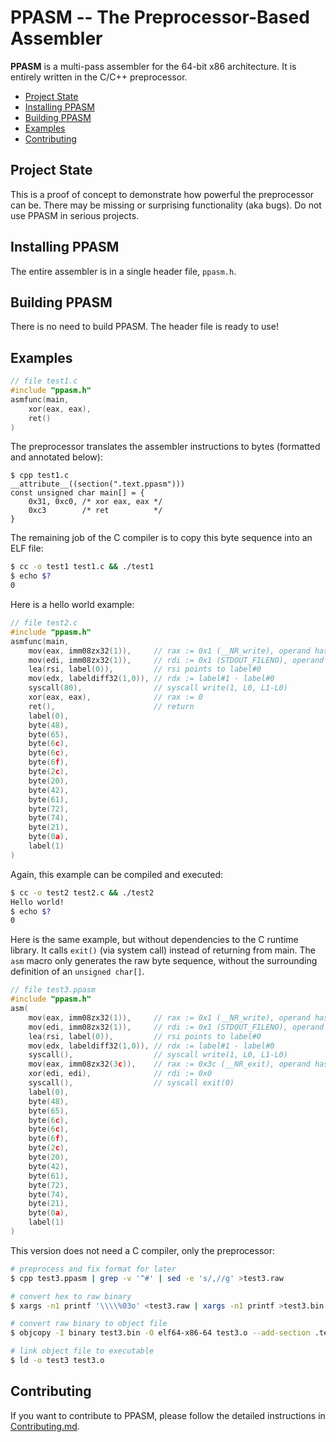 PPASM -- The Preprocessor-Based Assembler
=========================================

**PPASM** is a multi-pass assembler for the 64-bit x86 architecture. It is
entirely written in the C/C++ preprocessor.

 - [Project State](#project-state)
 - [Installing PPASM](#installing-ppasm)
 - [Building PPASM](#building-ppasm)
 - [Examples](#example)
 - [Contributing](#contributing)


Project State
-------------

This is a proof of concept to demonstrate how powerful the preprocessor can be.
There may be missing or surprising functionality (aka bugs). Do not use PPASM
in serious projects.


Installing PPASM
----------------

The entire assembler is in a single header file, `ppasm.h`.


Building PPASM
--------------

There is no need to build PPASM. The header file is ready to use!


Examples
--------

```c
// file test1.c
#include "ppasm.h"
asmfunc(main,
	xor(eax, eax),
	ret()
)
```

The preprocessor translates the assembler instructions to bytes (formatted and annotated below):

```
$ cpp test1.c
__attribute__((section(".text.ppasm")))
const unsigned char main[] = {
	0x31, 0xc0, /* xor eax, eax */
	0xc3        /* ret          */
}
```

The remaining job of the C compiler is to copy this byte sequence into an ELF file:

```sh
$ cc -o test1 test1.c && ./test1
$ echo $?
0
```

Here is a hello world example:

```c
// file test2.c
#include "ppasm.h"
asmfunc(main,
	mov(eax, imm08zx32(1)),     // rax := 0x1 (__NR_write), operand has type imm32
	mov(edi, imm08zx32(1)),     // rdi := 0x1 (STDOUT_FILENO), operand has type imm32
	lea(rsi, label(0)),         // rsi points to label#0
	mov(edx, labeldiff32(1,0)), // rdx := label#1 - label#0
	syscall(80),                // syscall write(1, L0, L1-L0)
	xor(eax, eax),              // rax := 0
	ret(),                      // return
	label(0),
	byte(48),
	byte(65),
	byte(6c),
	byte(6c),
	byte(6f),
	byte(2c),
	byte(20),
	byte(42),
	byte(61),
	byte(72),
	byte(74),
	byte(21),
	byte(0a),
	label(1)
)
```

Again, this example can be compiled and executed:

```sh
$ cc -o test2 test2.c && ./test2
Hello world!
$ echo $?
0
```

Here is the same example, but without dependencies to the C runtime library. It
calls `exit()` (via system call) instead of returning from main. The `asm`
macro only generates the raw byte sequence, without the surrounding definition
of an `unsigned char[]`.

```c
// file test3.ppasm
#include "ppasm.h"
asm(
	mov(eax, imm08zx32(1)),     // rax := 0x1 (__NR_write), operand has type imm32
	mov(edi, imm08zx32(1)),     // rdi := 0x1 (STDOUT_FILENO), operand has type imm32
	lea(rsi, label(0)),         // rsi points to label#0
	mov(edx, labeldiff32(1,0)), // rdx := label#1 - label#0
	syscall(),                  // syscall write(1, L0, L1-L0)
	mov(eax, imm08zx32(3c)),    // rax := 0x3c (__NR_exit), operand has type imm32
	xor(edi, edi),              // rdi := 0x0
	syscall(),                  // syscall exit(0)
	label(0),
	byte(48),
	byte(65),
	byte(6c),
	byte(6c),
	byte(6f),
	byte(2c),
	byte(20),
	byte(42),
	byte(61),
	byte(72),
	byte(74),
	byte(21),
	byte(0a),
	label(1)
)
```

This version does not need a C compiler, only the preprocessor:

```sh
# preprocess and fix format for later
$ cpp test3.ppasm | grep -v '^#' | sed -e 's/,//g' >test3.raw

# convert hex to raw binary
$ xargs -n1 printf '\\\\%03o' <test3.raw | xargs -n1 printf >test3.bin

# convert raw binary to object file
$ objcopy -I binary test3.bin -O elf64-x86-64 test3.o --add-section .text=test3.bin --add-symbol _start=.text:0

# link object file to executable
$ ld -o test3 test3.o
```


Contributing
------------

If you want to contribute to PPASM, please follow the detailed instructions in
[Contributing.md](https://www.youtube.com/watch?v=dQw4w9WgXcQ).



